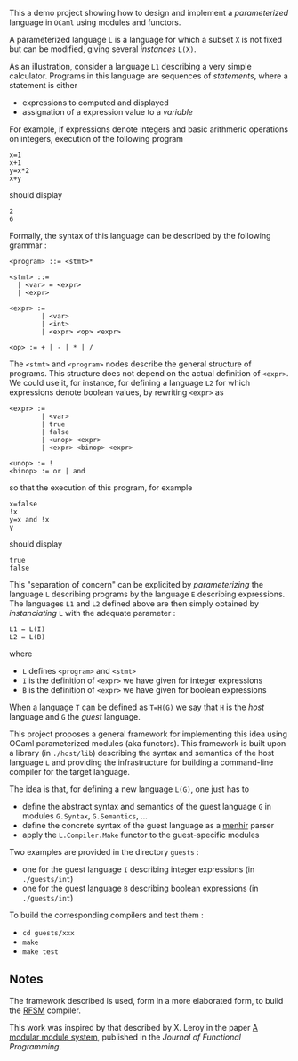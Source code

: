 This a demo project showing how to design and implement a _parameterized_ language in `OCaml` using
modules and functors.

A parameterized language `L` is a language for which a subset `X` is not fixed but can be modified,
giving several _instances_ `L(X)`. 

As an illustration, consider a language `L1` describing a very simple calculator. Programs in this language are
sequences of _statements_, where a statement is either
- expressions to computed and displayed
- assignation of a expression value to a _variable_

For example, if expressions denote integers and basic arithmeric operations on integers, execution of the following program

```
x=1
x+1
y=x*2
x+y
```

should display
```
2
6
```

Formally, the syntax of this language can be described by the following grammar :

```
<program> ::= <stmt>*

<stmt> ::=
  | <var> = <expr>
  | <expr>

<expr> :=
        | <var>
        | <int>
        | <expr> <op> <expr>

<op> := + | - | * | /
```

The `<stmt>` and `<program>` nodes describe the general structure of programs. This structure does
not depend on the actual definition of `<expr>`. We could use it, for instance, for defining a
language `L2` for which expressions denote boolean values, by rewriting `<expr>` as 

```
<expr> :=
        | <var>
        | true
        | false
        | <unop> <expr> 
        | <expr> <binop> <expr> 

<unop> := !
<binop> := or | and 
```

so that the execution of this program, for example

```
x=false
!x
y=x and !x
y
```

should display
```
true
false
```

This "separation of concern" can be explicited by 
_parameterizing_ the language `L` describing programs by the language `E` describing expressions.
The languages `L1` and `L2` defined above are then simply obtained by _instanciating_ `L` with the
adequate parameter :

```
L1 = L(I)
L2 = L(B)
```

where
- `L` defines `<program>` and `<stmt>` 
- `I` is the definition of `<expr>` we have given for integer expressions
- `B` is the definition of `<expr>` we have given for boolean expressions

When a language `T` can be defined as `T=H(G)` we say that `H` is the _host_ language and `G` the
_guest_ language. 

This project proposes a general framework for implementing this idea using OCaml parameterized
modules (aka functors). This framework is built upon 
a library (in `./host/lib`) describing the syntax and semantics of the host language `L` and providing the
infrastructure for building a command-line compiler for the target language.

The idea is that, for defining a new language `L(G)`, one just has to
- define the abstract syntax and semantics of the guest language `G` in modules `G.Syntax`, `G.Semantics`, ...
- define the concrete syntax of the guest language as a [menhir](http://cambium.inria.fr/~fpottier/menhir) parser
- apply the `L.Compiler.Make` functor to the guest-specific modules

Two examples are provided in the directory `guests` :
- one for the guest language `I` describing integer expressions (in `./guests/int`)
- one for the guest language `B` describing boolean expressions (in `./guests/int`)

To build the corresponding compilers and test them :
- `cd guests/xxx`
- `make`
- `make test`

Notes
-----

The framework described is used, form  in a more elaborated form, to build the
[RFSM](https://github.com/jserot/rfsm) compiler.

This work was inspired by that described by X. Leroy in the paper [A modular module system](https://inria.hal.science/hal-01499946v1/file/modular-modules-jfp.pdf),
published in the _Journal of Functional Programming_. 

